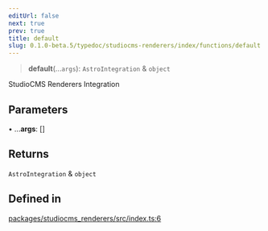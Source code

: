 ```yaml
---
editUrl: false
next: true
prev: true
title: default
slug: 0.1.0-beta.5/typedoc/studiocms-renderers/index/functions/default
---
```


> **default**(...`args`): `AstroIntegration` & `object`

StudioCMS Renderers Integration

## Parameters

• ...**args**: \[]

## Returns

`AstroIntegration` & `object`

## Defined in

[packages/studiocms\_renderers/src/index.ts:6](https://github.com/astrolicious/studiocms/tree/main/packages/studiocms_renderers/src/index.ts#L6)
